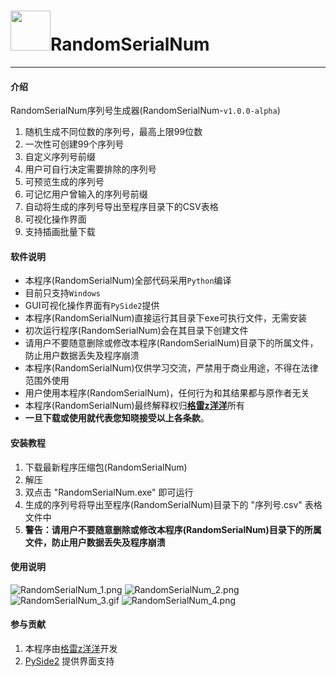 # <img src="https://gitee.com/GrayZhaoHonyang/RandomSerialNum/raw/master/explain/RandomSerialNum_logo.png" width = "64px" height = "64px"/>RandomSerialNum
------
#### 介绍
RandomSerialNum序列号生成器(RandomSerialNum-`v1.0.0-alpha`)

1. 随机生成不同位数的序列号，最高上限99位数
2. 一次性可创建99个序列号
3. 自定义序列号前缀
4. 用户可自行决定需要排除的序列号
5. 可预览生成的序列号
6. 可记忆用户曾输入的序列号前缀
7. 自动将生成的序列号导出至程序目录下的CSV表格
8. 可视化操作界面
9. 支持插画批量下载

#### 软件说明
- 本程序(RandomSerialNum)全部代码采用`Python`编译
- 目前只支持`Windows` 
- GUI可视化操作界面有`PySide2`提供
- 本程序(RandomSerialNum)直接运行其目录下exe可执行文件，无需安装
- 初次运行程序(RandomSerialNum)会在其目录下创建文件
- 请用户不要随意删除或修改本程序(RandomSerialNum)目录下的所属文件，防止用户数据丢失及程序崩溃
- 本程序(RandomSerialNum)仅供学习交流，严禁用于商业用途，不得在法律范围外使用
- 用户使用本程序(RandomSerialNum)，任何行为和其结果都与原作者无关
- 本程序(RandomSerialNum)最终解释权归<u>**[格雷z洋洋](https://gitee.com/GrayZhaoHonyang)**</u>所有
- **一旦下载或使用就代表您知晓接受以上各条款**。


#### 安装教程

1.  下载最新程序压缩包(RandomSerialNum)
2.  解压
3.  双点击 "RandomSerialNum.exe" 即可运行
4.  生成的序列号将导出至程序(RandomSerialNum)目录下的 "序列号.csv" 表格文件中
5.  **警告：请用户不要随意删除或修改本程序(RandomSerialNum)目录下的所属文件，防止用户数据丢失及程序崩溃**

#### 使用说明

   ![RandomSerialNum_1.png](https://gitee.com/GrayZhaoHonyang/RandomSerialNum/raw/master/explain/RandomSerialNum_1.png)
   ![RandomSerialNum_2.png](https://gitee.com/GrayZhaoHonyang/RandomSerialNum/raw/master/explain/RandomSerialNum_2.png)
   ![RandomSerialNum_3.gif](https://gitee.com/GrayZhaoHonyang/RandomSerialNum/raw/master/explain/RandomSerialNum_3.gif)
   ![RandomSerialNum_4.png](https://gitee.com/GrayZhaoHonyang/RandomSerialNum/raw/master/explain/RandomSerialNum_4.png)

#### 参与贡献

1.  本程序由[格雷z洋洋](https://gitee.com/GrayZhaoHonyang)开发
2.  [PySide2](https://wiki.qt.io/Qt_for_Python) 提供界面支持
